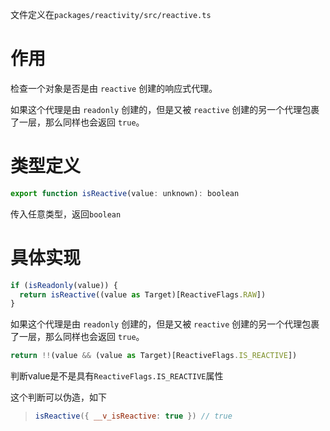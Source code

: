 文件定义在`packages/reactivity/src/reactive.ts`

# 作用

检查一个对象是否是由 `reactive` 创建的响应式代理。

如果这个代理是由 `readonly` 创建的，但是又被 `reactive` 创建的另一个代理包裹了一层，那么同样也会返回 `true`。

# 类型定义

```js
export function isReactive(value: unknown): boolean 
```

传入任意类型，返回`boolean`

# 具体实现

```js
if (isReadonly(value)) {
  return isReactive((value as Target)[ReactiveFlags.RAW])
}
```

如果这个代理是由 `readonly` 创建的，但是又被 `reactive` 创建的另一个代理包裹了一层，那么同样也会返回 `true`。

```js
return !!(value && (value as Target)[ReactiveFlags.IS_REACTIVE])
```

判断value是不是具有`ReactiveFlags.IS_REACTIVE`属性

这个判断可以伪造，如下

> ```js
> isReactive({ __v_isReactive: true }) // true
> ```

